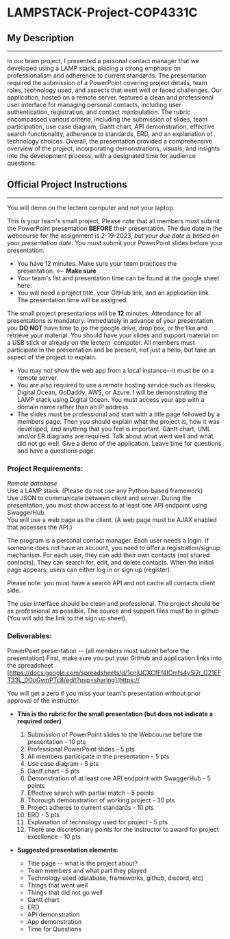 # LAMPSTACK-Project-COP4331C
## My Description
---
In our team project, I presented a personal contact manager that we developed using a LAMP stack, placing a strong emphasis on professionalism and adherence to current standards. The presentation required the submission of a PowerPoint covering project details, team roles, technology used, and aspects that went well or faced challenges. Our application, hosted on a remote server, featured a clean and professional user interface for managing personal contacts, including user authentication, registration, and contact manipulation. The rubric encompassed various criteria, including the submission of slides, team participation, use case diagram, Gantt chart, API demonstration, effective search functionality, adherence to standards, ERD, and an explanation of technology choices. Overall, the presentation provided a comprehensive overview of the project, incorporating demonstrations, visuals, and insights into the development process, with a designated time for audience questions.

##  Official Project Instructions
---
You will demo on the lectern computer and not your laptop.

This is your team's small project, Please note that all members must submit the PowerPoint presentation **BEFORE** their presentation. The due date in the webcourse for the assignment is 2-19-2023, _but your due date is based on your presentation date_. You must submit your PowerPoint slides before your presentation.
- You have 12 minutes. Make sure your team practices the presentation. <-- **Make sure**
- Your team's list and presentation time can be found at the google sheet here:
- You will need a project title, your GitHub link, and an application link. The presentation time will be assigned.

The small project presentations will be **12** minutes. Attendance for all presentations is mandatory. Immediately in advance of your presentation you **DO NOT** have time to go the google drive, drop box, or the like and retrieve your material. You should have your slides and support material on a USB stick or already on the lectern  computer. All members must participate in the presentation and be present, not just a hello, but take an aspect of the project to explain.
- You may not show the web app from a local instance--it must be on a remote server.
- You are also required to use a remote hosting service such as Heroku, Digital Ocean, GoDaddy, AWS, or Azure. I will be demonstrating the LAMP stack using Digital Ocean. You must access your app with a domain name rather than an IP address.
- The slides must be professional and start with a title page followed by a members page. Then you should explain what the project is, how it was developed, and anything that you feel is important. Gantt chart, UML and/or ER diagrams are required. Talk about what went well and what did not go well. Give a demo of the application. Leave time for questions and have a questions page.

### **Project Requirements:**  
_Remote database_  
Use a LAMP stack. (Please do not use any Python-based framework)  
Use JSON to communicate between client and server. During the presentation, you must show access to at least one API endpoint using SwaggerHub.  
You will use a web page as the client. (A web page must be AJAX enabled that accesses the API.)

The program is a personal contact manager. Each user needs a login. If someone does not have an account, you need to offer a registration/signup mechanism. For each user, they can add their own contacts (not shared contacts). They can search for, edit, and delete contacts. When the initial page appears, users can either log in or sign up (register).

Please note: you must have a search API and not cache all contacts client side.

The user interface should be clean and professional. The project should be as professional as possible. The source and support files must be in github (You will add the link to the sign up sheet).

### **Deliverables:**  
PowerPoint presentation -- (all members must submit before the presentation) First, make sure you put your GitHub and application links into the spreadsheet [https://docs.google.com/spreadsheets/d/1cnjUCXCfFf4ICmfs4ySi7r_G21EFT33L_0OoGvmPTc8/edit?usp=sharing](https://

You will get a zero if you miss your team's presentation without prior approval of the instructor.

- **This is the rubric for the small presentation (but does not indicate a required order)**
	1. Submission of PowerPoint slides to the Webcourse before the presentation - 10 pts
	2. Professional PowerPoint slides - 5 pts
	3. All members participate in the presentation - 5 pts
	4. Use case diagram - 5 pts
	5. Gantt chart - 5 pts
	6. Demonstration of at least one API endpoint with SwaggerHub - 5 points
	7. Effective search with partial match - 5 points
	8. Thorough demonstration of working project - 30 pts
	9. Project adheres to current standards - 10 pts
	10. ERD - 5 pts
	11. Explanation of technology used for project - 5 pts
	12. There are discretionary points for the instructor to award for project excellence - 10 pts

- **Suggested presentation elements:**
	- Title page -- what is the project about?  
	- Team members and what part they played  
	- Technology used (database, frameworks, github, discord, etc)  
	- Things that went well  
	- Things that did not go well  
	- Gantt chart  
	- ERD  
	- API demonstration  
	- App demonstration  
	- Time for Questions

